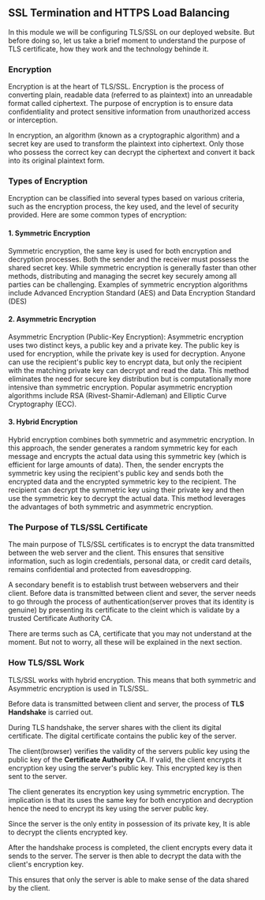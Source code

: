 ## SSL Termination and HTTPS Load Balancing

In this module we will be configuring TLS/SSL on our deployed website. But before doing so, let us take a brief moment to understand the purpose of TLS certificate, how they work and the technology behinde it.

### Encryption

Encryption is at the heart of TLS/SSL. Encryption  is the process of converting plain, readable data (referred to as plaintext) into an unreadable format called ciphertext. The purpose of encryption is to ensure data confidentiality and protect sensitive information from unauthorized access or interception.

In encryption, an algorithm (known as a cryptographic algorithm) and a secret key are used to transform the plaintext into ciphertext. Only those who possess the correct key can decrypt the ciphertext and convert it back into its original plaintext form.

### Types of Encryption

Encryption can be classified into several types based on various criteria, such as the encryption process, the key used, and the level of security provided. Here are some common types of encryption:

#### 1. Symmetric Encryption

Symmetric encryption, the same key is used for both encryption and decryption processes. Both the sender and the receiver must possess the shared secret key. While symmetric encryption is generally faster than other methods, distributing and managing the secret key securely among all parties can be challenging. Examples of symmetric encryption algorithms include Advanced Encryption Standard (AES) and Data Encryption Standard (DES)

#### 2. Asymmetric Encryption

Asymmetric Encryption (Public-Key Encryption): Asymmetric encryption uses two distinct keys, a public key and a private key. The public key is used for encryption, while the private key is used for decryption. Anyone can use the recipient's public key to encrypt data, but only the recipient with the matching private key can decrypt and read the data. This method eliminates the need for secure key distribution but is computationally more intensive than symmetric encryption. Popular asymmetric encryption algorithms include RSA (Rivest-Shamir-Adleman) and Elliptic Curve Cryptography (ECC).

#### 3. Hybrid Encryption


Hybrid encryption combines both symmetric and asymmetric encryption. In this approach, the sender generates a random symmetric key for each message and encrypts the actual data using this symmetric key (which is efficient for large amounts of data). Then, the sender encrypts the symmetric key using the recipient's public key and sends both the encrypted data and the encrypted symmetric key to the recipient. The recipient can decrypt the symmetric key using their private key and then use the symmetric key to decrypt the actual data. This method leverages the advantages of both symmetric and asymmetric encryption.

### The Purpose of TLS/SSL Certificate

The main purpose of TLS/SSL certificates is to encrypt the data transmitted between the web server and the client. This ensures that sensitive information, such as login credentials, personal data, or credit card details, remains confidential and protected from eavesdropping.

A secondary benefit is to establish trust between webservers and their client. Before data is transmitted between client and sever, the server needs to go through the process of authentication(server proves that its identity is genuine) by presenting its certificate to the cleint which is validate by a trusted Certificate Authority CA.

There are terms such as CA, certificate that you may not understand at the moment. But not to worry, all these will be explained in the next section.

### How TLS/SSL Work

TLS/SSL works with hybrid encryption. This means that both symmetric and Asymmetric encryption is used in TLS/SSL.

Before data is transmitted between client and server, the process of **TLS Handshake** is carried out.

During TLS handshake, the server shares with the client its digital certificate. The digital certificate contains the public key of the server.

The client(browser) verifies the validity of the servers public key using the public key of the **Certificate Authority** CA. If valid, the client encrypts it encryption key using the server's public key. This encrypted key is then sent to the server.

The client generates its encryption key using symmetric encryption. The implication is that its uses the same key for both encryption and decryption hence the need to encrypt its key using the server public key.

Since the server is the only entity in possession of its private key, It is able to decrypt the clients encrypted key.

After the handshake process is completed, the client encrypts every data it sends to the server. The server is then able to decrypt the data with the client's encryption key.

This ensures that only the server is able to make sense of the data shared by the client.


